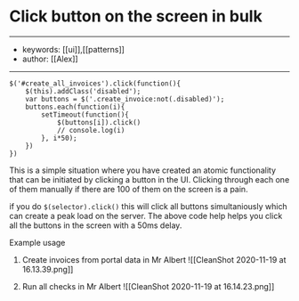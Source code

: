 # Click button on the screen in bulk
---
- keywords: [[ui]],[[patterns]]
- author: [[Alex]]
---
```
$('#create_all_invoices').click(function(){
	$(this).addClass('disabled');
	var buttons = $('.create_invoice:not(.disabled)');
	buttons.each(function(i){
		setTimeout(function(){ 
			$(buttons[i]).click()
			// console.log(i) 
		}, i*50);
	})
})
```

This is a simple situation where you have created an atomic functionality that can be initiated by clicking a button in the UI. Clicking through each one of them manually if there are 100 of them on the screen is a pain. 

if you do `$(selector).click()` this will click all buttons simultaniously which can create a peak load on the server. The above code help helps you click all the buttons in the screen with a 50ms delay. 

Example usage
1. Create invoices from portal data in Mr Albert
![[CleanShot 2020-11-19 at 16.13.39.png]]

2. Run all checks in Mr Albert
![[CleanShot 2020-11-19 at 16.14.23.png]]